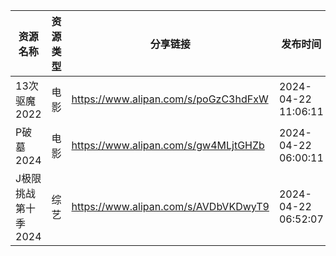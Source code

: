 | 资源名称         | 资源类型 | 分享链接                                 | 发布时间                |
| ------------ | ---- | ------------------------------------ | ------------------- |
| 13次驱魔2022    | 电影   | https://www.alipan.com/s/poGzC3hdFxW | 2024-04-22 11:06:11 |
| P破墓2024      | 电影   | https://www.alipan.com/s/gw4MLjtGHZb | 2024-04-22 06:00:11 |
| J极限挑战第十季2024 | 综艺   | https://www.alipan.com/s/AVDbVKDwyT9 | 2024-04-22 06:52:07 |
